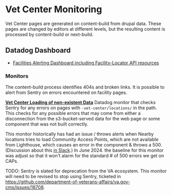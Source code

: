 # Vet Center Monitoring

Vet Center pages are generated on content-build from drupal data. These pages are changed by editors at different levels, but the resulting content is processed by content-build or next-build. 

## Datadog Dashboard
 - [Facilities Alerting Dashboard including Facility-Locator API resources](https://vagov.ddog-gov.com/dashboard/3vy-h6h-4ek/sitewide-facilities)

### Monitors
The content-build process identifies 404s and broken links. 
It is possible to alert from Sentry on errors encountered on facility pages. 

**[Vet Center Loading of non-existent Data](https://vagov.ddog-gov.com/monitors/168205)**
Datadog monitor that checks Sentry for any errors on pages with `-vet-center/locations/` in the path. This checks for any possible errors that may come from either a disconnection from the s3-bucket-served data for the web page or some component that was not built correctly. 

This monitor historically has had an issue / throws alerts when Nearby locations tries to load Community Access Points, which are not available from Lighthouse, which causes an error in the component & throws a 500. (Discussion about this [in Slack](https://dsva.slack.com/archives/C05UCL10WH4/p1717608517344489).) In June 2024. the baseline for this monitor was adjust so that it won't alarm for the standard # of 500 errors we get on CAPs. 

TODO: Sentry is slated for deprecation from the VA ecosystem. This monitor will need to be revised to stop using Sentry, ticketed in https://github.com/department-of-veterans-affairs/va.gov-cms/issues/18708.
